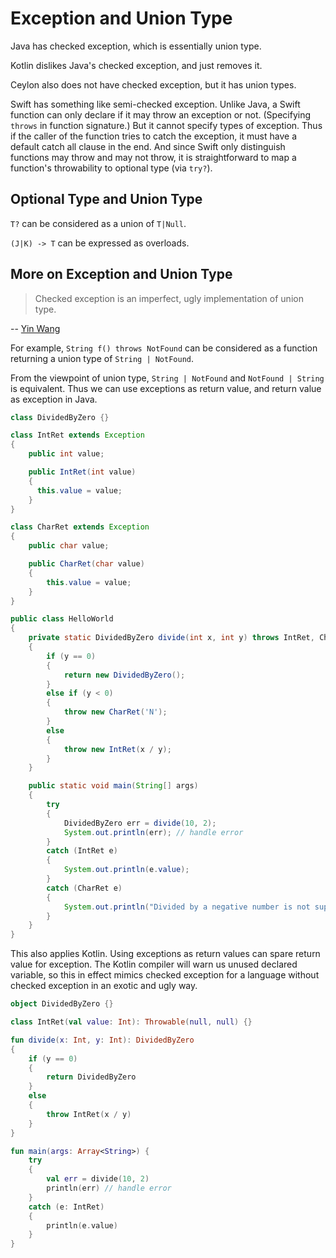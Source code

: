 # Exception and Union Type

Java has checked exception, which is essentially union type.

Kotlin dislikes Java's checked exception, and just removes it.

Ceylon also does not have checked exception, but it has union types.

Swift has something like semi-checked exception.
Unlike Java, a Swift function can only declare if it may throw an exception or not.
(Specifying `throws` in function signature.)
But it cannot specify types of exception.
Thus if the caller of the function tries to catch the exception,
it must have a default catch all clause in the end.
And since Swift only distinguish functions may throw and may not throw,
it is straightforward to map a function's throwability to optional type
(via `try?`).

## Optional Type and Union Type

`T?` can be considered as a union of `T|Null`.

`(J|K) -> T` can be expressed as overloads.

## More on Exception and Union Type

> Checked exception is an imperfect, ugly implementation of union type.

-- [Yin Wang](http://www.yinwang.org/blog-cn/2017/05/23/kotlin)

For example, `String f() throws NotFound` can be considered as a function returning a union type of `String | NotFound`.

From the viewpoint of union type, `String | NotFound` and `NotFound | String` is equivalent.
Thus we can use exceptions as return value, and return value as exception in Java.

```java
class DividedByZero {}

class IntRet extends Exception
{
	public int value;

	public IntRet(int value)
    {
      this.value = value;
    }
}

class CharRet extends Exception
{
	public char value;

	public CharRet(char value)
    {
		this.value = value;
    }
}

public class HelloWorld
{
	private static DividedByZero divide(int x, int y) throws IntRet, CharRet
	{
		if (y == 0)
		{
			return new DividedByZero();
		}
		else if (y < 0)
		{
			throw new CharRet('N');
        }
		else
		{
			throw new IntRet(x / y);
		}
	}

	public static void main(String[] args)
	{
		try
		{
			DividedByZero err = divide(10, 2);
			System.out.println(err); // handle error
		}
		catch (IntRet e)
		{
			System.out.println(e.value);
		}
		catch (CharRet e)
        {
			System.out.println("Divided by a negative number is not supported yet.");
        }
	}
}
```

This also applies Kotlin.
Using exceptions as return values can spare return value for exception.
The Kotlin compiler will warn us unused declared variable,
so this in effect mimics checked exception for a language without checked exception in an exotic and ugly way.

```kotlin
object DividedByZero {}

class IntRet(val value: Int): Throwable(null, null) {}

fun divide(x: Int, y: Int): DividedByZero
{
    if (y == 0)
    {
        return DividedByZero
    }
    else
    {
        throw IntRet(x / y)
    }
}

fun main(args: Array<String>) {
    try
    {
        val err = divide(10, 2)
        println(err) // handle error
    }
    catch (e: IntRet)
    {
        println(e.value)
    }
}
```

